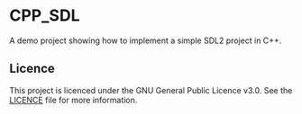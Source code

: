 # CPP_SDL

A demo project showing how to implement a simple SDL2 project in C++.

## Licence

This project is licenced under the GNU General Public Licence v3.0. See the [LICENCE](LICENCE) file for more information.